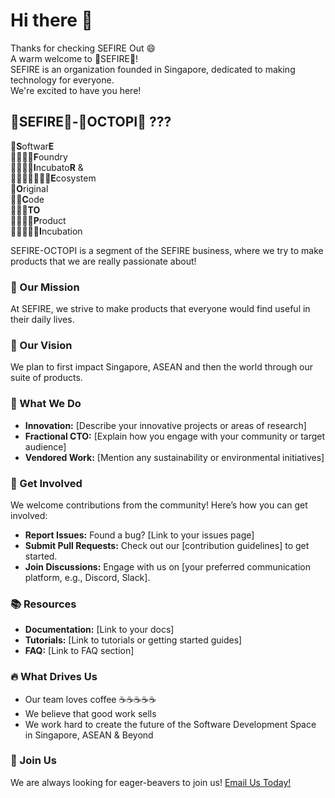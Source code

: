 # Hi there 👋

Thanks for checking SEFIRE Out 😄 <br>
A warm welcome to 💎SEFIRE💎! <br>
SEFIRE is an organization founded in Singapore, dedicated to making technology for everyone. <br>
We're excited to have you here! <br>

## **💎SEFIRE💎**-**🐙OCTOPI🐙** ???
💎**S**oftwar**E** <br>
💎💎💎💎**F**oundry <br>
💎💎💎💎**I**ncubato**R** & <br>
💎💎💎💎💎💎💎**E**cosystem <br>
🐙**O**riginal <br>
🐙🐙**C**ode <br>
🐙🐙🐙**TO** <br>
🐙🐙🐙🐙**P**roduct <br>
🐙🐙🐙🐙🐙**I**ncubation <br>

SEFIRE-OCTOPI is a segment of the SEFIRE business, where we try to make products that we are really passionate about!

### 🚀 Our Mission
At SEFIRE, we strive to make products that everyone would find useful in their daily lives.

### 🔮 Our Vision
We plan to first impact Singapore, ASEAN and then the world through our suite of products.

### 💼 What We Do
- **Innovation:** [Describe your innovative projects or areas of research]
- **Fractional CTO:** [Explain how you engage with your community or target audience]
- **Vendored Work:** [Mention any sustainability or environmental initiatives]

### 🚀 Get Involved
We welcome contributions from the community! Here’s how you can get involved:
- **Report Issues:** Found a bug? [Link to your issues page]
- **Submit Pull Requests:** Check out our [contribution guidelines] to get started.
- **Join Discussions:** Engage with us on [your preferred communication platform, e.g., Discord, Slack].

### 📚 Resources
- **Documentation:** [Link to your docs]
- **Tutorials:** [Link to tutorials or getting started guides]
- **FAQ:** [Link to FAQ section]

### 🔥 What Drives Us
- Our team loves coffee ☕☕☕☕☕ 
- We believe that good work sells
- We work hard to create the future of the Software Development Space in Singapore, ASEAN & Beyond

### 🧙 Join Us
We are always looking for eager-beavers to join us! [Email Us Today!](mailto:origin@sefire.org)
